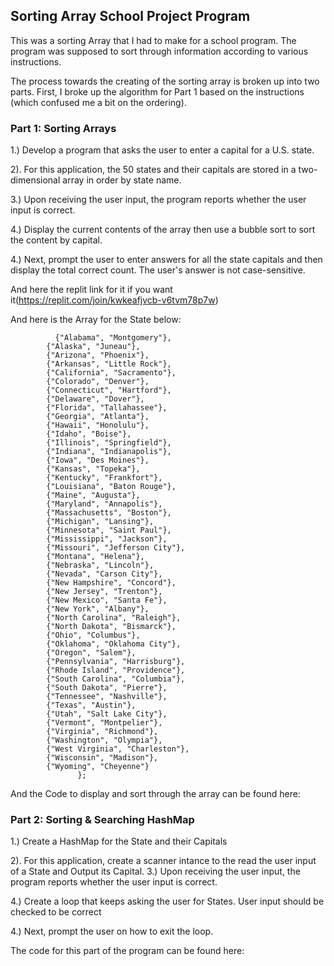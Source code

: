 <h2> Sorting Array School Project Program</h2>
This was a sorting Array that I had to make for a school program. The program was supposed to sort through information according to various instructions.

The process towards the creating of the sorting array is broken up into two parts. First, I broke up the algorithm for Part 1 based on the instructions (which confused me a bit on the ordering). 

<h3>Part 1: Sorting Arrays</h3>

1.) Develop a program that asks the user to enter a capital for a U.S. state. 

2). For this application, the 50 states and their capitals are stored in a two-dimensional array in order by state name. 

3.) Upon receiving the user input, the program reports whether the user input is correct. 

4.) Display the current contents of the array then use a bubble sort to sort the content by capital. 

4.) Next, prompt the user to enter answers for all the state capitals and then display the total correct count. The user's answer is not case-sensitive.

And here the replit link for it if you want it(https://replit.com/join/kwkeafjvcb-v6tvm78p7w) 

And here is the Array for the State below: 

              {"Alabama", "Montgomery"},
            {"Alaska", "Juneau"},
            {"Arizona", "Phoenix"},
            {"Arkansas", "Little Rock"},
            {"California", "Sacramento"},
            {"Colorado", "Denver"},
            {"Connecticut", "Hartford"},
            {"Delaware", "Dover"},
            {"Florida", "Tallahassee"},
            {"Georgia", "Atlanta"},
            {"Hawaii", "Honolulu"},
            {"Idaho", "Boise"},
            {"Illinois", "Springfield"},
            {"Indiana", "Indianapolis"},
            {"Iowa", "Des Moines"},
            {"Kansas", "Topeka"},
            {"Kentucky", "Frankfort"},
            {"Louisiana", "Baton Rouge"},
            {"Maine", "Augusta"},
            {"Maryland", "Annapolis"},
            {"Massachusetts", "Boston"},
            {"Michigan", "Lansing"},
            {"Minnesota", "Saint Paul"},
            {"Mississippi", "Jackson"},
            {"Missouri", "Jefferson City"},
            {"Montana", "Helena"},
            {"Nebraska", "Lincoln"},
            {"Nevada", "Carson City"},
            {"New Hampshire", "Concord"},
            {"New Jersey", "Trenton"},
            {"New Mexico", "Santa Fe"},
            {"New York", "Albany"},
            {"North Carolina", "Raleigh"},
            {"North Dakota", "Bismarck"},
            {"Ohio", "Columbus"},
            {"Oklahoma", "Oklahoma City"},
            {"Oregon", "Salem"},
            {"Pennsylvania", "Harrisburg"},
            {"Rhode Island", "Providence"},
            {"South Carolina", "Columbia"},
            {"South Dakota", "Pierre"},
            {"Tennessee", "Nashville"},
            {"Texas", "Austin"},
            {"Utah", "Salt Lake City"},
            {"Vermont", "Montpelier"},
            {"Virginia", "Richmond"},
            {"Washington", "Olympia"},
            {"West Virginia", "Charleston"},
            {"Wisconsin", "Madison"},
            {"Wyoming", "Cheyenne"}
                   };
                   
  And the Code to display and sort through the array can be found here:
        
        

<h3> Part 2: Sorting & Searching HashMap </h3>
1.) Create a HashMap for the State and their Capitals

   
2). For this application, create a scanner intance to the read the user input of a State and Output its Capital.
3.) Upon receiving the user input, the program reports whether the user input is correct.

4.) Create a loop that keeps asking the user for States. User input should be checked to be correct

4.) Next, prompt the user on how to exit the loop.


The code for this part of the program can be found here:

